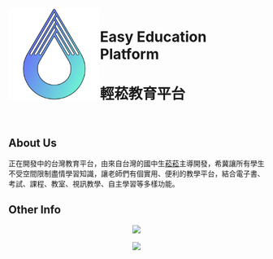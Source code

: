 <a href="https://edptw.github.io">
  <img src="https://raw.githubusercontent.com/EDPTW/.github/main/images/EEPTW_Logo.svg" align="left" width="180px"/>
</a>

# Easy Education Platform
# 輕菘教育平台

<br>

## About Us
正在開發中的台灣教育平台，由來自台灣的國中生[菘菘](https://github.com/SiongSng)主導開發，希冀讓所有學生不受空間限制盡情學習知識，讓老師們有個實用、便利的教學平台，結合電子書、考試、課程、教室、視訊教學、自主學習等多樣功能。

## Other Info
<p align="center"><img src="https://github-readme-stats-one-bice.vercel.app/api/top-langs/?username=SiongSng&langs_count=10&layout=compact&role=OWNER,ORGANIZATION_MEMBER,COLLABORATOR&theme=radical"></p>

<a href="https://ko-fi.com/X8X376PDR">
  <p align="center"><img src="https://ko-fi.com/img/githubbutton_sm.svg" ></p>
</a>

